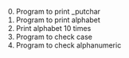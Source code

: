 0. Program to print _putchar
1. Program to print alphabet
2. Print alphabet 10 times
3. Program to check case
4. Program to check alphanumeric
